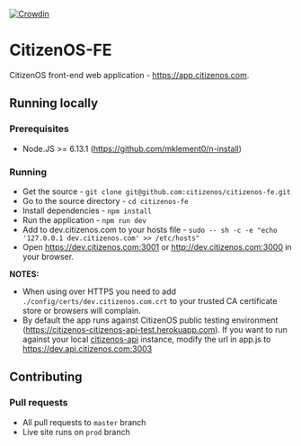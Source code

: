 
[![Crowdin](https://d322cqt584bo4o.cloudfront.net/citizenos-fe/localized.svg)](https://crowdin.com/project/citizenos-fe)

# CitizenOS-FE

CitizenOS front-end web application - https://app.citizenos.com.

## Running locally

### Prerequisites

* Node.JS >= 6.13.1 (https://github.com/mklement0/n-install)

### Running

* Get the source - `git clone git@github.com:citizenos/citizenos-fe.git`
* Go to the source directory - `cd citizenos-fe`
* Install dependencies - `npm install`
* Run the application - `npm run dev`
* Add to dev.citizenos.com to your hosts file - `sudo -- sh -c -e "echo '127.0.0.1 dev.citizenos.com' >> /etc/hosts"`
* Open https://dev.citizenos.com:3001 or http://dev.citizenos.com:3000 in your browser.

**NOTES:**

* When using over HTTPS you need to add `./config/certs/dev.citizenos.com.crt` to your trusted CA certificate store or browsers will complain.
* By default the app runs against CitizenOS public testing environment (https://citizenos-citizenos-api-test.herokuapp.com). If you want to run against your local [citizenos-api](https://github.com/citizenos/citizenos-api) instance, modify the url in app.js to https://dev.api.citizenos.com:3003

## Contributing

### Pull requests

* All pull requests to `master` branch
* Live site runs on `prod` branch
